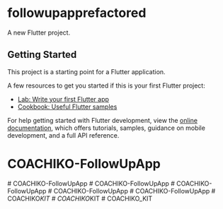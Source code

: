 # followupapprefactored

A new Flutter project.

## Getting Started

This project is a starting point for a Flutter application.

A few resources to get you started if this is your first Flutter project:

- [Lab: Write your first Flutter app](https://docs.flutter.dev/get-started/codelab)
- [Cookbook: Useful Flutter samples](https://docs.flutter.dev/cookbook)

For help getting started with Flutter development, view the
[online documentation](https://docs.flutter.dev/), which offers tutorials,
samples, guidance on mobile development, and a full API reference.
# COACHIKO-FollowUpApp
#   C O A C H I K O - F o l l o w U p A p p  
 #   C O A C H I K O - F o l l o w U p A p p  
 #   C O A C H I K O - F o l l o w U p A p p  
 #   C O A C H I K O - F o l l o w U p A p p  
 #   C O A C H I K O - F o l l o w U p A p p  
 #   C O A C H I K O _ K I T  
 #   C O A C H I K O _ K I T  
 #   C O A C H I K O _ K I T  
 